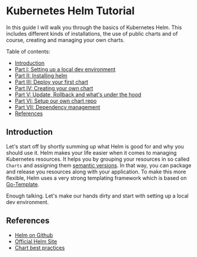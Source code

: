 # Kubernetes Helm Tutorial

In this guide I will walk you through the basics of Kubernetes Helm. This
includes different kinds of installations, the use of public charts and of
course, creating and managing your own charts.

Table of contents:

+ [Introduction](#introduction)
+ [Part I: Setting up a local dev environment](part-01/README.md)
+ [Part II: Installing helm](part-02/README.md)
+ [Part III: Deploy your first chart](part-03/README.md)
+ [Part IV: Creating your own chart](part-04/README.md)
+ [Part V: Update, Rollback and what's under the hood](part-05/README.md)
+ [Part VI: Setup our own chart repo](part-06/README.md)
+ [Part VII: Dependency management](part-07/README.md)
+ [References](#references)

## Introduction

Let's start off by shortly summing up what Helm is good for and why you should use
it. Helm makes your life easier when it comes to managing Kubernetes resources.
It helps you by grouping your resources in so called `Charts` and assigning them
[semantic versions](https://semver.org/). In that way, you can package and
release you resources along with your application. To make this more flexible,
Helm uses a very strong templating framework which is based on
[Go-Template](https://golang.org/pkg/text/template/).

Enough talking. Let's make our hands dirty and start with setting up a local
dev environment.

## References

+ [Helm on Github](https://github.com/kubernetes/helm)
+ [Official Helm Site](https://helm.sh/)
+ [Chart best practices](https://github.com/kubernetes/helm/tree/master/docs/chart_best_practices)




